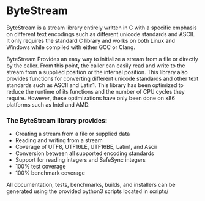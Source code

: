 # ByteStream
ByteStream is a stream library entirely written in C with a specific emphasis on different text encodings such as different unicode standards and ASCII. It only requires the standard C library and works on both Linux and Windows while compiled with either GCC or Clang.

ByteStream Provides an easy way to initialize a stream from a file or directly by the caller.
From this point, the caller can easily read and write to the stream from a supplied position or
the internal position. This library also provides functions for converting different unicode standards
and other text standards such as ASCII and Latin1. This library has been optimized to reduce the runtime
of its functions and the number of CPU cycles they require. However, these optimizations have only been
done on x86 platforms such as Intel and AMD. 

### The ByteStream library provides:

 - Creating a stream from a file or supplied data
 - Reading and writing from a stream
 - Coverage of UTF8, UTF16LE, UTF16BE, Latin1, and Ascii
 - Conversion between all supported encoding standards
 - Support for reading integers and SafeSync integers
 - 100% test coverage
 - 100% benchmark coverage

All documentation, tests, benchmarks, builds, and installers can be generated using the provided python3 scripts located in scripts/